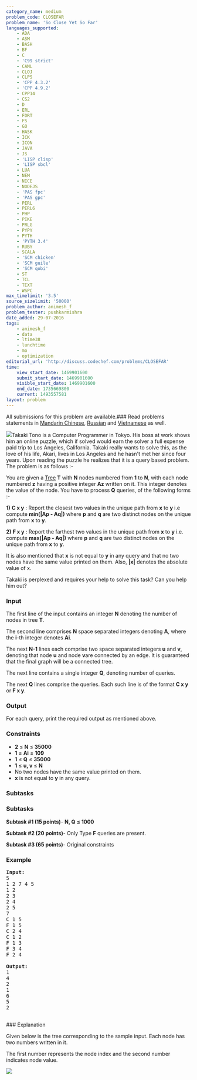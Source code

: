 ```yaml
---
category_name: medium
problem_code: CLOSEFAR
problem_name: 'So Close Yet So Far'
languages_supported:
    - ADA
    - ASM
    - BASH
    - BF
    - C
    - 'C99 strict'
    - CAML
    - CLOJ
    - CLPS
    - 'CPP 4.3.2'
    - 'CPP 4.9.2'
    - CPP14
    - CS2
    - D
    - ERL
    - FORT
    - FS
    - GO
    - HASK
    - ICK
    - ICON
    - JAVA
    - JS
    - 'LISP clisp'
    - 'LISP sbcl'
    - LUA
    - NEM
    - NICE
    - NODEJS
    - 'PAS fpc'
    - 'PAS gpc'
    - PERL
    - PERL6
    - PHP
    - PIKE
    - PRLG
    - PYPY
    - PYTH
    - 'PYTH 3.4'
    - RUBY
    - SCALA
    - 'SCM chicken'
    - 'SCM guile'
    - 'SCM qobi'
    - ST
    - TCL
    - TEXT
    - WSPC
max_timelimit: '3.5'
source_sizelimit: '50000'
problem_author: animesh_f
problem_tester: pushkarmishra
date_added: 29-07-2016
tags:
    - animesh_f
    - data
    - ltime38
    - lunchtime
    - mo
    - optimization
editorial_url: 'http://discuss.codechef.com/problems/CLOSEFAR'
time:
    view_start_date: 1469901600
    submit_start_date: 1469901600
    visible_start_date: 1469901600
    end_date: 1735669800
    current: 1493557581
layout: problem
---
```

All submissions for this problem are available.###  Read problems statements in [Mandarin Chinese](http://www.codechef.com/download/translated/LTIME38/mandarin/CLOSEFAR.pdf), [Russian](http://www.codechef.com/download/translated/LTIME38/russian/CLOSEFAR.pdf) and [Vietnamese](http://www.codechef.com/download/translated/LTIME38/vietnamese/CLOSEFAR.pdf) as well.

![](https://codechef_shared.s3.amazonaws.com/upfiles/5cm.jpg)Takaki Tono is a Computer Programmer in Tokyo. His boss at work shows him an online puzzle, which if solved would earn the solver a full expense paid trip to Los Angeles, California. Takaki really wants to solve this, as the love of his life, Akari, lives in Los Angeles and he hasn't met her since four years. Upon reading the puzzle he realizes that it is a query based problem. The problem is as follows :-

You are given a [Tree](https://en.wikipedia.org/wiki/Tree_(graph_theory)) **T** with **N** nodes numbered from **1** to **N**, with each node numbered **z** having a positive integer **Az** written on it. This integer denotes the value of the node. You have to process **Q** queries, of the following forms :-

**1)** **C x y** : Report the closest two values in the unique path from **x** to **y** i.e compute **min(|Ap - Aq|)** where **p** and **q** are two distinct nodes on the unique path from **x** to **y**.

**2)** **F x y** : Report the farthest two values in the unique path from **x** to **y** i.e. compute **max(|Ap - Aq|)** where **p** and **q** are two distinct nodes on the unique path from **x** to **y**.

It is also mentioned that **x** is not equal to **y** in any query and that no two nodes have the same value printed on them. Also, **|x|** denotes the absolute value of x.

Takaki is perplexed and requires your help to solve this task? Can you help him out?

### Input

The first line of the input contains an integer **N** denoting the number of nodes in tree **T**.

The second line comprises **N** space separated integers denoting **A**, where the **i**-th integer denotes **Ai**.

The next **N-1** lines each comprise two space separated integers **u** and **v**, denoting that node **u** and node **v**are connected by an edge. It is guaranteed that the final graph will be a connected tree.

The next line contains a single integer **Q**, denoting number of queries.

The next **Q** lines comprise the queries. Each such line is of the format **C x y** or **F x y**.

### Output

For each query, print the required output as mentioned above.

### Constraints

- **2** ≤ **N** ≤ **35000**
- **1** ≤ **Ai** ≤ **109**
- **1** ≤ **Q** ≤ **35000**
- **1** ≤ **u, v** ≤ **N**
- No two nodes have the same value printed on them.
- **x** is not equal to **y** in any query.

### Subtasks

### Subtasks

**Subtask #1 (15 points)**- **N, Q** **≤ 1000**

 **Subtask #2 (20 points)**- Only Type **F** queries are present.

 **Subtask #3 (65 points)**- Original constraints

### Example

<pre><b>Input:</b>
<tt>5
1 2 7 4 5
1 2
2 3
2 4
2 5
7
C 1 5
F 1 5
C 2 4
C 1 2
F 1 3
F 3 4
F 2 4</tt>

<b>Output:</b>
<tt>1
4
2
1
6
5
2</tt>

</pre>### Explanation
Given below is the tree corresponding to the sample input. Each node has two numbers written in it.

The first number represents the node index and the second number indicates node value.

![](https://codechef_shared.s3.amazonaws.com/upfiles/Tree.png)
